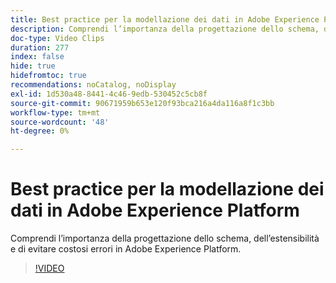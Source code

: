 ```yaml
---
title: Best practice per la modellazione dei dati in Adobe Experience Platform
description: Comprendi l’importanza della progettazione dello schema, dell’estensibilità e di evitare costosi errori in Adobe Experience Platform.
doc-type: Video Clips
duration: 277
index: false
hide: true
hidefromtoc: true
recommendations: noCatalog, noDisplay
exl-id: 1d530a48-8441-4c46-9edb-530452c5cb8f
source-git-commit: 90671959b653e120f93bca216a4da116a8f1c3bb
workflow-type: tm+mt
source-wordcount: '48'
ht-degree: 0%

---
```


# Best practice per la modellazione dei dati in Adobe Experience Platform

Comprendi l’importanza della progettazione dello schema, dell’estensibilità e di evitare costosi errori in Adobe Experience Platform.

<!-- 85_S655_3442541_276_best-practices-for-data-modeling-in-adobe-experience-platform -->
>[!VIDEO](https://video.tv.adobe.com/v/3460140/?learn=on&enablevpops=true&captions=ita)

